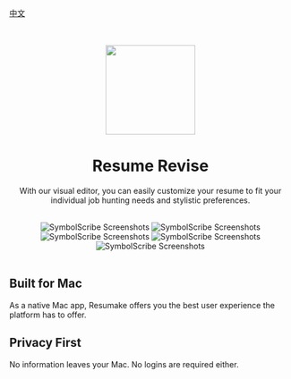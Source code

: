 [中文](./README-zh.md)

<div align="center">
	<br />
	<br />
	<img src="https://github.com/jaywcjlove/ResumeRevise/assets/1680273/d6e20801-ff86-4641-9702-1e27bd9e5fa5" width="160" height="160" />
	<h1>Resume Revise</h1>
	<p>
		With our visual editor, you can easily customize your resume to fit your individual job hunting needs and stylistic preferences.
	</p>
	<br />
</div>

<div align="center">
	<img alt="SymbolScribe Screenshots" src="https://github.com/jaywcjlove/ResumeRevise/assets/1680273/3e416117-d420-4ea3-94ca-73c3e50a1d50" />
	<img alt="SymbolScribe Screenshots" src="https://github.com/jaywcjlove/ResumeRevise/assets/1680273/4c0f2899-1d4b-4d84-9a75-be331864ab7d" />
	<img alt="SymbolScribe Screenshots" src="https://github.com/jaywcjlove/ResumeRevise/assets/1680273/27f61129-bda4-4286-8f2e-7f62a66e7c01" />
	<img alt="SymbolScribe Screenshots" src="https://github.com/jaywcjlove/ResumeRevise/assets/1680273/d918c032-c691-40ab-b7dd-327547e1f8e5" />
	<img alt="SymbolScribe Screenshots" src="https://github.com/jaywcjlove/ResumeRevise/assets/1680273/0b8e7b79-5f83-4e64-8c87-2965a5580dca" />
</div>
<br />

## Built for Mac

As a native Mac app, Resumake offers you the best user experience the platform has to offer.

## Privacy First

No information leaves your Mac. No logins are required either.